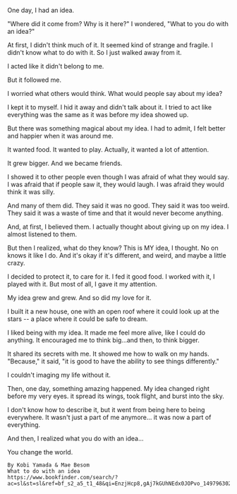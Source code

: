 One day, I had an idea.

"Where did it come from?  Why is it here?"
I wondered, "What to you do with an idea?"

At first, I didn't think much of it.  It seemed kind of strange and fragile.  I didn't know what to do with it.  So I just walked away from it.

I acted like it didn't belong to me.

But it followed me.

I worried what others would think.
What would people say about my idea?

I kept it to myself.  I hid it away and didn't talk about it.
I tried to act like everything was the same as it was before my idea showed up.

But there was something magical about my idea.  I had to admit, I felt better and happier when it was around me.

It wanted food.  It wanted to play.
Actually, it wanted a lot of attention.

It grew bigger.  And we became friends.

I showed it to other people even though I was afraid of what they would say.  I was afraid that if people saw it, they would laugh.  I was afraid they would think it was silly.

And many of them did.  They said it was no good.  They said it was too weird.  They said it was a waste of time and that it would never become anything.

And, at first, I believed them.  I actually thought about giving up on my idea.  I almost listened to them.

But then I realized, what do they know?  This is MY idea, I thought.  No on knows it like I do.  And it's okay if it's different, and weird, and maybe a little crazy.

I decided to protect it, to care for it.  I fed it good food.
I worked with it, I played with it.  But most of all, I gave it my attention.

My idea grew and grew.
And so did my love for it.

I built it a new house, one with an open roof where it could look up at the stars -- a place where it could be safe to dream.

I liked being with my idea.  It made me feel more alive, like I could do anything.  It encouraged me to think big...and then, to think bigger.

It shared its secrets with me.  It showed me how to walk on my hands.  "Because," it said, "it is good to have the ability to see things differently."

I couldn't imaging my life without it.

Then, one day, something amazing happened.  My idea changed right before my very eyes.  it spread its wings, took flight, and burst into the sky.

I don't know how to describe it, but it went from being here to being everywhere.  It wasn't just a part of me anymore... it was now a part of everything.

And then, I realized what you do with an idea...

You change the world.

~~~~
By Kobi Yamada & Mae Besom
What to do with an idea
https://www.bookfinder.com/search/?ac=sl&st=sl&ref=bf_s2_a5_t1_48&qi=EnzjHcp8,gAj7kGUhNEdx0JOPvo_1497963026_1:323:39&bq=author%3Dkobi%2520yamada%26title%3Dwhat%2520do%2520you%2520do%2520with%2520an%2520idea)
